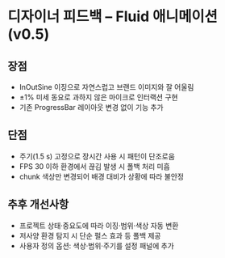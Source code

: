 # 디자이너 피드백 – Fluid 애니메이션 (v0.5)

## 장점
- InOutSine 이징으로 자연스럽고 브랜드 이미지와 잘 어울림
- ±1% 미세 동요로 과하지 않은 마이크로 인터랙션 구현
- 기존 ProgressBar 레이아웃 변경 없이 기능 추가

## 단점
- 주기(1.5 s) 고정으로 장시간 사용 시 패턴이 단조로움
- FPS 30 이하 환경에서 끊김 발생 시 폴백 처리 미흡
- chunk 색상만 변경되어 배경 대비가 상황에 따라 불안정

## 추후 개선사항
- 프로젝트 상태·중요도에 따라 이징·범위·색상 자동 변환
- 저사양 환경 탐지 시 단순 펄스 효과 등 폴백 제공
- 사용자 정의 옵션: 색상·범위·주기를 설정 패널에 추가 
